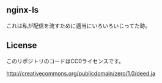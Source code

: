 ## nginx-ls

これは私が配信を流すために適当にいろいろいじってた跡。

## License

このリポジトリのコードはCC0ライセンスです。

http://creativecommons.org/publicdomain/zero/1.0/deed.ja
